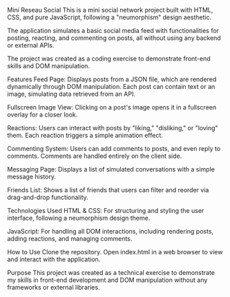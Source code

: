 Mini Reseau Social
This is a mini social network project built with HTML, CSS, and pure JavaScript, following a "neumorphism" design aesthetic. 

The application simulates a basic social media feed with functionalities for posting, reacting, and commenting on posts, all without using any backend or external APIs. 

The project was created as a coding exercise to demonstrate front-end skills and DOM manipulation.

Features
Feed Page: Displays posts from a JSON file, which are rendered dynamically through DOM manipulation. Each post can contain text or an image, simulating data retrieved from an API.

Fullscreen Image View: Clicking on a post's image opens it in a fullscreen overlay for a closer look.

Reactions: Users can interact with posts by "liking," "disliking," or "loving" them. Each reaction triggers a simple animation effect.

Commenting System: Users can add comments to posts, and even reply to comments. Comments are handled entirely on the client side.

Messaging Page: Displays a list of simulated conversations with a simple message history.

Friends List: Shows a list of friends that users can filter and reorder via drag-and-drop functionality.

Technologies Used
HTML & CSS: For structuring and styling the user interface, following a neumorphism design theme.

JavaScript: For handling all DOM interactions, including rendering posts, adding reactions, and managing comments.

How to Use
Clone the repository.
Open index.html in a web browser to view and interact with the application.

Purpose
This project was created as a technical exercise to demonstrate my skills in front-end development and DOM manipulation without any frameworks or external libraries.